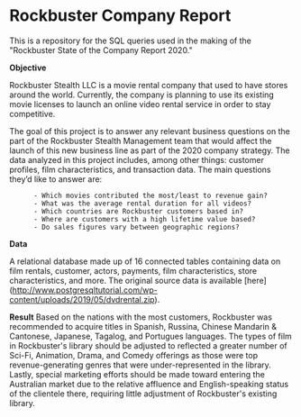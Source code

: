 # Rockbuster Company Report
This is a repository for the SQL queries used in the making of the "Rockbuster State of the Company Report 2020."

**Objective**

Rockbuster Stealth LLC is a movie rental company that used to have stores around the world. Currently, the company is planning to use its existing movie licenses to launch an online video rental service in order to stay competitive.

The goal of this project is to answer any relevant business questions on the part of the Rockbuster Stealth Management team that would affect the launch of this new business line as part of the 2020 company strategy. The data analyzed in this project includes, among other things: customer profiles, film characteristics, and transaction data. The main questions they’d like to answer are:

          - Which movies contributed the most/least to revenue gain?
          - What was the average rental duration for all videos?
          - Which countries are Rockbuster customers based in?
          - Where are customers with a high lifetime value based?
          - Do sales figures vary between geographic regions?

**Data**

A relational database made up of 16 connected tables containing data on film rentals, customer, actors, payments, film characteristics, store characteristics, and more. 
The original source data is available [here] (http://www.postgresqltutorial.com/wp-content/uploads/2019/05/dvdrental.zip).

**Result**
Based on the nations with the most customers, Rockbuster was recommended to acquire titles in Spanish, Russina, Chinese Mandarin & Cantonese, Japanese, Tagalog, and Portugues languages. The types of film in Rockbuster's library should be adjusted to reflected a greater number of Sci-Fi, Animation, Drama, and Comedy offerings as those were top revenue-generating genres that were under-represented in the library. Lastly, special marketing efforts should be made toward entering the Australian market due to the relative affluence and English-speaking status of the clientele there, requiring little adjustment of Rockbuster's existing library.
